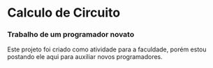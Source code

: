 # Calculo de Circuito

### Trabalho de um programador novato

Este projeto foi criado como atividade para a faculdade, porém estou postando ele aqui para auxiliar novos programadores.
